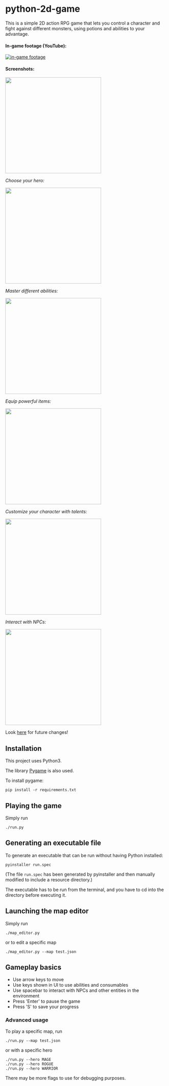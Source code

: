 # python-2d-game

This is a simple 2D action RPG game that lets you control a character and fight against 
different monsters, using potions and abilities to your advantage.

#### In-game footage (YouTube):

[![in-game footage](https://img.youtube.com/vi/4FijOSF_O6o/0.jpg)](https://www.youtube.com/watch?v=4FijOSF_O6o)

#### Screenshots:

<img src="https://github.com/JonathanMurray/python-2d-game/blob/master/screenshots/gameplay.png" height="300" />
<br/>

_Choose your hero:_

<img src="https://github.com/JonathanMurray/python-2d-game/blob/master/screenshots/heroes.png" height="300" />
<br/>


_Master different abilities:_

<img src="https://github.com/JonathanMurray/python-2d-game/blob/master/screenshots/ability.png" height="300" />
<br/>

_Equip powerful items:_

<img src="https://github.com/JonathanMurray/python-2d-game/blob/master/screenshots/item.png" height="300" />
<br/>

_Customize your character with talents:_

<img src="https://github.com/JonathanMurray/python-2d-game/blob/master/screenshots/talents.png" height="300" />
<br/>


_Interact with NPCs:_

<img src="https://github.com/JonathanMurray/python-2d-game/blob/master/screenshots/dialog.png" height="300" />
<br/>

Look [here](todo.md) for future changes!

## Installation

This project uses Python3. 
 
The library [Pygame](https://www.pygame.org) is also used. 

To install pygame:
```
pip install -r requirements.txt
```

## Playing the game

Simply run
```
./run.py
```

## Generating an executable file
To generate an executable that can be run without having Python installed:
```
pyinstaller run.spec
```
(The file `run.spec` has been generated by pyinstaller and then manually modified 
to include a resource directory.) 

The executable has to be run from the terminal, and you have to cd into the
directory before executing it.

## Launching the map editor

Simply run
```
./map_editor.py
```
or to edit a specific map
```
./map_editor.py --map test.json
```

## Gameplay basics

* Use arrow keys to move
* Use keys shown in UI to use abilities and consumables
* Use spacebar to interact with NPCs and other entities in the environment
* Press 'Enter' to pause the game
* Press 'S' to save your progress

### Advanced usage
To play a specific map, run
```
./run.py --map test.json
```

or with a specific hero
```
./run.py --hero MAGE
./run.py --hero ROGUE
./run.py --hero WARRIOR
```

There may be more flags to use for debugging purposes.